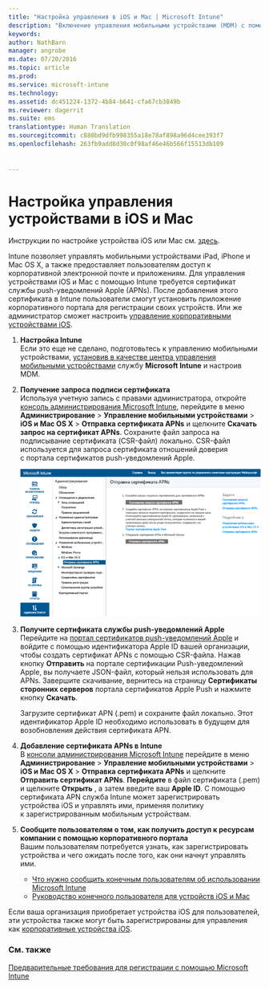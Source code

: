 ```yaml
---
title: "Настройка управления в iOS и Mac | Microsoft Intune"
description: "Включение управления мобильными устройствами (MDM) с помощью Microsoft Intune для устройств iOS, включая устройства iPad и iPhone, а также для устройств Mac OS X."
keywords: 
author: NathBarn
manager: angrobe
ms.date: 07/20/2016
ms.topic: article
ms.prod: 
ms.service: microsoft-intune
ms.technology: 
ms.assetid: dc451224-1372-4b84-b641-cfa67cb3849b
ms.reviewer: dagerrit
ms.suite: ems
translationtype: Human Translation
ms.sourcegitcommit: c880bd9dfb998355a18e78af898a96d4cee393f7
ms.openlocfilehash: 263fb9add8d30c0f98af46e46b566f15513db109


---
```


# Настройка управления устройствами в iOS и Mac
Инструкции по настройке устройства iOS или Mac см. [здесь](../enduser/using-your-ios-or-mac-os-x-device-with-intune.md).

Intune позволяет управлять мобильными устройствами iPad, iPhone и Mac OS X, а также предоставляет пользователям доступ к корпоративной электронной почте и приложениям. Для управления устройствами iOS и Mac с помощью Intune требуется сертификат службы push-уведомлений Apple (APNs). После добавления этого сертификата в Intune пользователи смогут установить приложение корпоративного портала для регистрации своих устройств. Или же администратор сможет настроить [управление корпоративными устройствами iOS](enroll-corporate-owned-ios-devices-in-microsoft-intune.md).

1.  **Настройка Intune**<br>
    Если это еще не сделано, подготовьтесь к управлению мобильными устройствами, [установив в качестве центра управления мобильными устройствами](prerequisites-for-enrollment.md#set-mobile-device-management-authority) службу **Microsoft Intune** и настроив MDM.

2.  **Получение запроса подписи сертификата**<br>
    Используя учетную запись с правами администратора, откройте [консоль администрирования Microsoft Intune](http://manage.microsoft.com), перейдите в меню **Администрирование** &gt; **Управление мобильными устройствами** &gt; **iOS и Mac OS X** &gt; **Отправка сертификата APNs** и щелкните **Скачать запрос на сертификат APNs**. Сохраните файл запроса на подписывание сертификата (CSR-файл) локально. CSR-файл используется для запроса сертификата отношений доверия с портала сертификатов push-уведомлений Apple.

    ![Диалоговое окно "Отправка сертификата APNs"](../media/Intune-iOS-enrollment-with-apns.png)

3.  **Получите сертификата службы push-уведомлений Apple**<br>
    Перейдите на [портал сертификатов push-уведомлений Apple](http://go.microsoft.com/fwlink/?LinkId=269844) и войдите с помощью идентификатора Apple ID вашей организации, чтобы создать сертификат APNs с помощью CSR-файла. Нажав кнопку **Отправить** на портале сертификации Push-уведомлений Apple, вы получаете JSON-файл, который нельзя использовать для APNs. Завершите скачивание, вернитесь на страницу **Сертификаты сторонних серверов** портала сертификатов Apple Push и нажмите кнопку **Скачать**.

    Загрузите сертификат APN (.pem) и сохраните файл локально. Этот идентификатор Apple ID необходимо использовать в будущем для возобновления действия сертификата APN.

4.  **Добавление сертификата APNs в Intune**<br>
    В [консоли администрирования Microsoft Intune](http://manage.microsoft.com) перейдите в меню **Администрирование** &gt; **Управление мобильными устройствами** &gt; **iOS и Mac OS X** &gt; **Отправка сертификата APNs** и щелкните **Отправить сертификат APNs**. **Перейдите** в файл сертификата (.pem) и щелкните **Открыть** , а затем введите ваш **Apple ID**. С помощью сертификата APN служба Intune может зарегистрировать устройства iOS и управлять ими, применяя политику к зарегистрированным мобильным устройствам.

5.  **Сообщите пользователям о том, как получить доступ к ресурсам компании с помощью корпоративного портала**<br>
    Вашим пользователям потребуется узнать, как зарегистрировать устройства и чего ожидать после того, как они начнут управлять ими.
    - [Что нужно сообщить конечным пользователям об использовании Microsoft Intune](what-to-tell-your-end-users-about-using-microsoft-intune.md)
    - [Руководство конечного пользователя для устройств iOS и Mac](../enduser/using-your-ios-or-mac-os-x-device-with-intune.md)

Если ваша организация приобретает устройства iOS для пользователей, эти устройства также могут быть зарегистрированы для управления как [корпоративные устройства iOS](enroll-corporate-owned-ios-devices-in-microsoft-intune.md).

### См. также
[Предварительные требования для регистрации с помощью Microsoft Intune](prerequisites-for-enrollment.md)



<!--HONumber=Sep16_HO4-->


